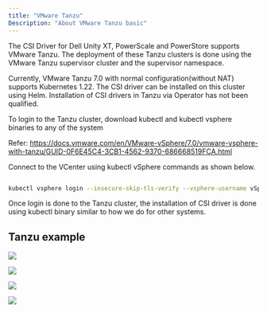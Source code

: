 ```yaml
---
title: "VMware Tanzu"
Description: "About VMware Tanzu basic" 
---
```

 
The CSI Driver for Dell Unity XT, PowerScale and PowerStore supports VMware Tanzu. The deployment of these Tanzu clusters is done using the VMware Tanzu supervisor cluster and the supervisor namespace.

Currently, VMware Tanzu 7.0 with normal configuration(without NAT) supports Kubernetes 1.22.
The CSI driver can be installed on  this cluster using Helm. Installation of CSI drivers in Tanzu via Operator has not been qualified.

To login to the Tanzu cluster, download kubectl and kubectl vsphere binaries to any of the system
 
Refer: https://docs.vmware.com/en/VMware-vSphere/7.0/vmware-vsphere-with-tanzu/GUID-0F6E45C4-3CB1-4562-9370-686668519FCA.html 

Connect to the VCenter using kubectl vSphere commands as shown below.
```bash

kubectl vsphere login --insecure-skip-tls-verify --vsphere-username vSphere username --server=https://<tanzu-server-ip>/ -v 5
```
Once login is done to the Tanzu cluster, the installation of CSI driver is done using kubectl binary similar to how we do for other systems.

## Tanzu example

![](../tanzu1.JPG)

![](../tanzu2.JPG)

![](../tanzu3.JPG)

![](../tanzu4.JPG)
